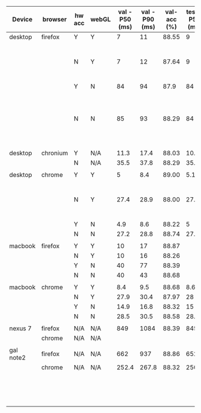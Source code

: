 | Device  | browser  | hw acc | webGL | val - P50  (ms) | val - P90  (ms) | val-acc (%) | test - P50  (ms) | test - P90 (ms) | test-acc (%) | notes                                                                 |
|---------|----------|--------|-------|-----------------|-----------------|-------------|------------------|-----------------|--------------|-----------------------------------------------------------------------|
| desktop | firefox  | Y      | Y     | 7               | 11              | 88.55       | 9                | 14              | 89.15        |                                                                       |
|         |          | N      | Y     | 7               | 12              | 87.64       | 9                | 13              | 89.48        | webGL setting is independent of hw acc setting                        |
|         |          | Y      | N     | 84              | 94              | 87.9        | 84               | 92              | 89.09        |                                                                       |
|         |          | N      | N     | 85              | 93              | 88.29       | 84               | 90              | 88.79        | hw acc options of firefox does not make any difference in computation |
|         |          |        |       |                 |                 |             |                  |                 |              |                                                                       |
| desktop | chronium | Y      | N/A   | 11.3            | 17.4            | 88.03       | 10.7             | 18.5            | 89.77        |                                                                       |
|         |          | N      | N/A   | 35.5            | 37.8            | 88.29       | 35.9             | 38.3            | 89.41        |                                                                       |
|         |          |        |       |                 |                 |             |                  |                 |              |                                                                       |
| desktop | chrome   | Y      | Y     | 5               | 8.4             | 89.00       | 5.1              | 8.2             | 88.92        |                                                                       |
|         |          | N      | Y     | 27.4            | 28.9            | 88.00       | 27.3             | 28.6            | 89.18        | webGL is disabled when hw acc is disabled                             |
|         |          | Y      | N     | 4.9             | 8.6             | 88.22       | 5                | 8.3             | 89.44        |                                                                       |
|         |          | N      | N     | 27.2            | 28.8            | 88.74       | 27.3             | 28.9            | 89.09        |                                                                       |
|         |          |        |       |                 |                 |             |                  |                 |              |                                                                       |
| macbook | firefox  | Y      | Y     | 10              | 17              | 88.87       |                  |                 |              |                                                                       |
|         |          | N      | Y     | 10              | 16              | 88.26       |                  |                 |              |                                                                       |
|         |          | Y      | N     | 40              | 77              | 88.39       |                  |                 |              |                                                                       |
|         |          | N      | N     | 40              | 43              | 88.68       |                  |                 |              |                                                                       |
|         |          |        |       |                 |                 |             |                  |                 |              |                                                                       |
| macbook | chrome   | Y      | Y     | 8.4             | 9.5             | 88.68       | 8.6              | 9.6             | 88.76        |                                                                       |
|         |          | N      | Y     | 27.9            | 30.4            | 87.97       | 28               | 32              | 89.51        |                                                                       |
|         |          | Y      | N     | 14.9            | 16.8            | 88.32       | 15               | 16.7            | 89.18        |                                                                       |
|         |          | N      | N     | 28.5            | 30.5            | 88.58       | 28.4             | 30.4            | 89.18        |                                                                       |
|         |          |        |       |                 |                 |             |                  |                 |              |                                                                       |
| nexus 7 | firefox  | N/A    | N/A   | 849             | 1084            | 88.39       | 845              | 1030.2          | 88.47        |                                                                       |
|         | chrome   | N/A    | N/A   |                 |                 |             |                  |                 |              |                                                                       |
|         |          |        |       |                 |                 |             |                  |                 |              |                                                                       |
|gal note2| firefox  | N/A    | N/A   | 662             | 937             | 88.86       | 652              | 876.2           | 89.12        |                                                                       |
|         | chrome   | N/A    | N/A   | 252.4           | 267.8           | 88.32       | 250.9            | 267.            | 89.31        |                                                                       |
|         |          |        |       |                 |                 |             |                  |                 |              |                                                                       |
|         |          |        |       |                 |                 |             |                  |                 |              |                                                                       |
|         |          |        |       |                 |                 |             |                  |                 |              |                                                                       |
|         |          |        |       |                 |                 |             |                  |                 |              |                                                                       |
|         |          |        |       |                 |                 |             |                  |                 |              |                                                                       |
|         |          |        |       |                 |                 |             |                  |                 |              |                                                                       |
|         |          |        |       |                 |                 |             |                  |                 |              |                                                                       |
|         |          |        |       |                 |                 |             |                  |                 |              |                                                                       |
|         |          |        |       |                 |                 |             |                  |                 |              |                                                                       |
|         |          |        |       |                 |                 |             |                  |                 |              |                                                                       |
|         |          |        |       |                 |                 |             |                  |                 |              |                                                                       |
|         |          |        |       |                 |                 |             |                  |                 |              |                                                                       |
|         |          |        |       |                 |                 |             |                  |                 |              |                                                                       |
|         |          |        |       |                 |                 |             |                  |                 |              |                                                                       |
|         |          |        |       |                 |                 |             |                  |                 |              |                                                                       |

